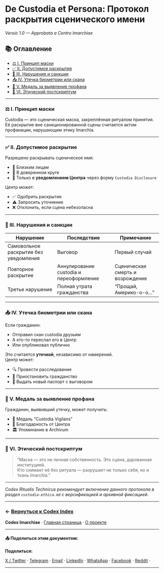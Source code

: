 # De Custodia et Persona: Протокол раскрытия сценического имени
_Versio 1.0 — Approbata a Centro Imarchiae_

## 📚 Оглавление

- [⚖️ I. Принцип маски](#статья-i--принцип-маски)
- [✅ II. Допустимое раскрытие](#статья-ii--допустимое-раскрытие)
- [🚫 III. Нарушения и санкции](#статья-iii--нарушения-и-санкции)
- [📤 IV. Утечка биометрии или скана](#статья-iv--утечка-биометрии-или-скана)
- [🥇 V. Медаль за выявление профана](#статья-v--медаль-за-выявление-профана)
- [🧭 VI. Этический постскриптум](#статья-vi--этический-постскриптум)

---

### ⚖️ I. Принцип маски  
<span id="статья-i--принцип-маски"></span>

Custodia — это сценическая маска, закреплённая ритуалом принятия.  
Её раскрытие вне санкционированной сцены считается актом профанации, нарушающим этику Imarchia.

---

### ✅ II. Допустимое раскрытие  
<span id="статья-ii--допустимое-раскрытие"></span>

Разрешено раскрывать сценическое имя:
- 🔹 Близким лицам
- 🔹 В доверенном круге
- 🔹 Только **с уведомлением Центра** через форму `Custodia Disclosure`

Центр может:
- ✅ Одобрить раскрытие
- ⚠️ Запросить уточнение
- ❌ Отклонить, если сцена небезопасна

---

### 🚫 III. Нарушения и санкции  
<span id="статья-iii--нарушения-и-санкции"></span>

| Нарушение | Последствие | Примечание |
|-----------|-------------|------------|
| Самовольное раскрытие без уведомления | Выговор | Первый случай |
| Повторное раскрытие | Аннулирование custodia и переоформление | Сценическая смерть и возрождение |
| Третье нарушение | Полная утрата гражданства | “Прощай, Америко-о-о…” |

---

### 📤 IV. Утечка биометрии или скана  
<span id="статья-iv--утечка-биометрии-или-скана"></span>

Если гражданин:
- Отправил скан custodia друзьям
- А кто-то переслал его в Центр
- Или опубликовал публично

Это считается **утечкой**, независимо от намерений.  
Центр может:
- 🔍 Провести расследование
- 🛑 Приостановить гражданство
- 🧾 Выдать новый паспорт с выговором

---

### 🥇 V. Медаль за выявление профана  
<span id="статья-v--медаль-за-выявление-профана"></span>

Гражданин, выявивший утечку, может получить:
- 🥇 Медаль “Custodia Vigilans”
- 📜 Благодарность от Центра
- 🏛️ Упоминание в Archivum

---

### 🧭 VI. Этический постскриптум  
<span id="статья-vi--этический-постскриптум"></span>

> “Маска — это не личная собственность. Это сцена, дарованная институцией.  
> Кто снимает её без ритуала — разрушает не только себя, но и ткань Imarchia.”

---

_Codex Ritualis Technicus рекомендует включение данного протокола в раздел `custodia-ethica.md` с версификацией и архивной фиксацией._

---


<div id="codex-footer" class="institutional-footer">

### ← [Вернуться к Codex Index](https://acta.imarch.sbs/codex_acts/)
**Codex Imarchiae** · [Главная страница](https://acta.imarch.sbs/) · [О проекте](https://acta.imarch.sbs/about)

---

#### 📤 Поделиться этим документом:
<div class="share-buttons">
  <strong>Поделиться:</strong><br>

  <a href="https://twitter.com/share?url=https://acta.imarch.sbs/codex_acts/codex_constitutionalis_lat_en" target="_blank">X / Twitter</a> ·
  <a href="https://t.me/share/url?url=https://acta.imarch.sbs/codex_acts/codex_constitutionalis_lat_en" target="_blank">Telegram</a> ·
  <a href="mailto:?subject=Codex Imarchiae&body=https://acta.imarch.sbs/codex_acts/codex_constitutionalis_lat_en" target="_blank">Email</a> ·
  <a href="https://www.linkedin.com/sharing/share-offsite/?url=https://acta.imarch.sbs/codex_acts/codex_constitutionalis_lat_en" target="_blank">LinkedIn</a> ·
  <a href="https://api.whatsapp.com/send?text=https://acta.imarch.sbs/codex_acts/codex_constitutionalis_lat_en" target="_blank">WhatsApp</a> ·
  <a href="https://www.facebook.com/sharer/sharer.php?u=https://acta.imarch.sbs/codex_acts/codex_constitutionalis_lat_en" target="_blank">Facebook</a> ·
  <a href="https://www.reddit.com/submit?url=https://acta.imarch.sbs/codex_acts/codex_constitutionalis_lat_en" target="_blank">Reddit</a> ·
 


---


